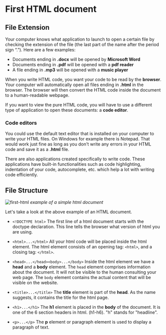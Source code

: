 # First HTML document

## File Extension

Your computer knows what application to launch to open a certain file by checking the extension of the file (the last part of the name after the period sign “.”). Here are a few examples:

- Documents ending in **.docx** will be opened by **Microsoft Word**
- Documents ending in **.pdf** will be opened with a **pdf reader**
- A file ending in **.mp3** will be opened with a **music player**

When you write HTML code, you want your code to be read by the **browser**. Your computer will automatically open all files ending in **.html** in the browser. The browser will then convert the HTML code inside the document to a human-readable webpage.

If you want to view the pure HTML code, you will have to use a different type of application to open these documents: a **code editor**.

### Code editors

You could use the default text editor that is installed on your computer to write your HTML files. On Windows for example there is Notepad. That would work just fine as long as you don't write any errors in your HTML code and save it as a **.html** file.

There are also applications created specifically to write code. These applications have built-in functionalities such as code highlighting, indentation of your code, autocomplete, etc. which help a lot with writing code efficiently.

## File Structure

![first-html](assets/html.png)
*example of a simple html document*

Let's take a look at the above example of an HTML document.

- `<!DOCTYPE html>`
The first line of a html document starts with the doctype declaration. This line tells the browser what version of html you are using.


- `<html>...</html>`
All your html code will be placed inside the html element. The html element consists of an opening tag: `<html>`, and a closing tag: `</html>`.

- `<head>...</head><body>...</body>`
Inside the html element we have a **head** and a **body** element.
The `head` element comprises information about the document. It will not be visible to the human consulting your web page. The `body` element contains the actual content that will be visible on the website.

- `<title>...</title>`
The **title** element is part of the **head**. As the name suggests, it contains the title for the html page.

- `<h1>...</h1>`
The **h1** element is placed in the **body** of the document. It is one of the 6 section headers in html. (h1-h6). "h" stands for "headline".

- `<p>...</p>`
The **p** element or paragraph element is used to display a paragraph of text.


